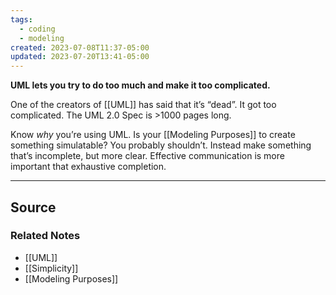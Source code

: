 ```yaml
---
tags:
  - coding
  - modeling
created: 2023-07-08T11:37-05:00
updated: 2023-07-20T13:41-05:00
---
```

**UML lets you try to do too much and make it too complicated.**

One of the creators of [[UML]] has said that it’s “dead”. It got too complicated. The UML 2.0 Spec is >1000 pages long. 

Know *why* you’re using UML. Is your [[Modeling Purposes]] to create something simulatable? You probably shouldn’t. Instead make something that’s incomplete, but more clear. Effective communication is more important that exhaustive completion.

---

## Source


### Related Notes
- [[UML]] 
- [[Simplicity]] 
- [[Modeling Purposes]]